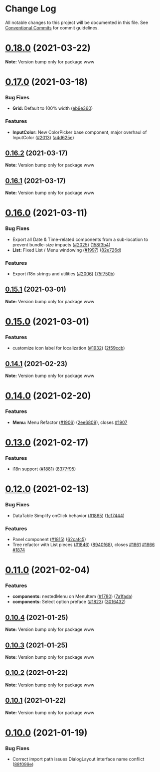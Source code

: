 # Change Log

All notable changes to this project will be documented in this file.
See [Conventional Commits](https://conventionalcommits.org) for commit guidelines.

# [0.18.0](https://github.com/looker-open-source/components/compare/v0.17.0...v0.18.0) (2021-03-22)

**Note:** Version bump only for package www





# [0.17.0](https://github.com/looker-open-source/components/compare/v0.16.2...v0.17.0) (2021-03-18)


### Bug Fixes

* **Grid:** Default to 100% width ([eb9e360](https://github.com/looker-open-source/components/commit/eb9e360496daeec5fd76c01fc705700a531a299a))


### Features

* **InputColor:** New ColorPicker base component, major overhaul of InputColor ([#2013](https://github.com/looker-open-source/components/issues/2013)) ([a4d625e](https://github.com/looker-open-source/components/commit/a4d625e9d71250c3654a6646cc018c47397a34f9))





## [0.16.2](https://github.com/looker-open-source/components/compare/v0.16.0...v0.16.2) (2021-03-17)

**Note:** Version bump only for package www





## [0.16.1](https://github.com/looker-open-source/components/compare/v0.16.0...v0.16.1) (2021-03-17)

**Note:** Version bump only for package www





# [0.16.0](https://github.com/looker-open-source/components/compare/v0.15.1...v0.16.0) (2021-03-11)


### Bug Fixes

* Export all Date & Time-related components from a sub-location to prevent bundle-size impacts ([#2025](https://github.com/looker-open-source/components/issues/2025)) ([158f3b4](https://github.com/looker-open-source/components/commit/158f3b460302acfa8407023a4ebfe89859e04bc1))
* **List:** Fixed List / Menu windowing ([#1997](https://github.com/looker-open-source/components/issues/1997)) ([82e726d](https://github.com/looker-open-source/components/commit/82e726d73f110a7055db99523e2b727528d88783))


### Features

* Export i18n strings and utilities ([#2006](https://github.com/looker-open-source/components/issues/2006)) ([75f750b](https://github.com/looker-open-source/components/commit/75f750b5da86f1a04ccab7a3d277d3699afd9318))





## [0.15.1](https://github.com/looker-open-source/components/compare/v0.15.0...v0.15.1) (2021-03-01)

**Note:** Version bump only for package www





# [0.15.0](https://github.com/looker-open-source/components/compare/v0.14.1...v0.15.0) (2021-03-01)


### Features

* customize icon label for localization ([#1932](https://github.com/looker-open-source/components/issues/1932)) ([2f59ccb](https://github.com/looker-open-source/components/commit/2f59ccb83e95cdd94cf66958d34b922f09641bb9))





## [0.14.1](https://github.com/looker-open-source/components/compare/v0.14.0...v0.14.1) (2021-02-23)

**Note:** Version bump only for package www





# [0.14.0](https://github.com/looker-open-source/components/compare/v0.13.0...v0.14.0) (2021-02-20)


### Features

* **Menu:** Menu Refactor ([#1906](https://github.com/looker-open-source/components/issues/1906)) ([2ee6809](https://github.com/looker-open-source/components/commit/2ee68096ffcf863558cd02f0e5e21dbf298a0774)), closes [#1907](https://github.com/looker-open-source/components/issues/1907)





# [0.13.0](https://github.com/looker-open-source/components/compare/v0.12.0...v0.13.0) (2021-02-17)


### Features

* i18n support ([#1881](https://github.com/looker-open-source/components/issues/1881)) ([8377f95](https://github.com/looker-open-source/components/commit/8377f95c143c317f3defae1fa9154c9b9377f831))





# [0.12.0](https://github.com/looker-open-source/components/compare/v0.11.0...v0.12.0) (2021-02-13)

### Bug Fixes

- DataTable Simplify onClick behavior ([#1865](https://github.com/looker-open-source/components/issues/1865)) ([1c17444](https://github.com/looker-open-source/components/commit/1c174442a0e731f0b60e8573077b41ff1d5a2c61))

### Features

- Panel component ([#1815](https://github.com/looker-open-source/components/issues/1815)) ([62cafc5](https://github.com/looker-open-source/components/commit/62cafc5343062cfda69c6147be7641677df15e04))
- Tree refactor with List pieces ([#1846](https://github.com/looker-open-source/components/issues/1846)) ([8940f68](https://github.com/looker-open-source/components/commit/8940f68f6cab0723404a50269c48fc6238aad14b)), closes [#1861](https://github.com/looker-open-source/components/issues/1861) [#1866](https://github.com/looker-open-source/components/issues/1866) [#1874](https://github.com/looker-open-source/components/issues/1874)

# [0.11.0](https://github.com/looker-open-source/components/compare/v0.10.4...v0.11.0) (2021-02-04)

### Features

- **components:** nestedMenu on MenuItem ([#1780](https://github.com/looker-open-source/components/issues/1780)) ([7a1fada](https://github.com/looker-open-source/components/commit/7a1fada4523dd0805279baed974dc27836f32207))
- **components:** Select option preface ([#1823](https://github.com/looker-open-source/components/issues/1823)) ([3016432](https://github.com/looker-open-source/components/commit/30164321fdff15e069367352ff59a264736368b0))

## [0.10.4](https://github.com/looker-open-source/components/compare/v0.10.3...v0.10.4) (2021-01-25)

**Note:** Version bump only for package www

## [0.10.3](https://github.com/looker-open-source/components/compare/v0.10.2...v0.10.3) (2021-01-25)

**Note:** Version bump only for package www

## [0.10.2](https://github.com/looker-open-source/components/compare/v0.10.1...v0.10.2) (2021-01-22)

**Note:** Version bump only for package www

## [0.10.1](https://github.com/looker-open-source/components/compare/v0.10.0...v0.10.1) (2021-01-22)

**Note:** Version bump only for package www

# [0.10.0](https://github.com/looker-open-source/components/compare/v0.9.29...v0.10.0) (2021-01-19)

### Bug Fixes

- Correct import path issues DialogLayout interface name conflict ([88f099e](https://github.com/looker-open-source/components/commit/88f099eacf361a83be9149e0ac541b9184d03547))
